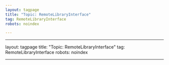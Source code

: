 ```yaml
---
layout: tagpage
title: "Topic: RemoteLibraryInterface"
tag: RemoteLibraryInterface
robots: noindex

---
```

---
layout: tagpage
title: "Topic: RemoteLibraryInterface"
tag: RemoteLibraryInterface
robots: noindex

---
